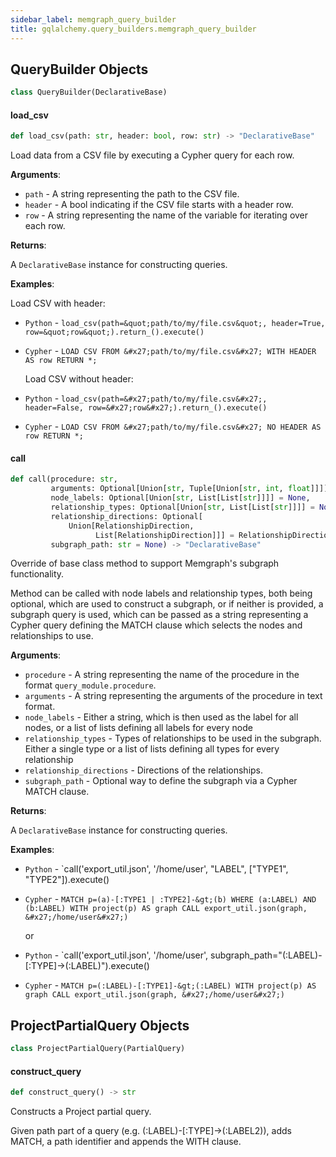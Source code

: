 ```yaml
---
sidebar_label: memgraph_query_builder
title: gqlalchemy.query_builders.memgraph_query_builder
---
```


## QueryBuilder Objects

```python
class QueryBuilder(DeclarativeBase)
```

#### load\_csv

```python
def load_csv(path: str, header: bool, row: str) -> "DeclarativeBase"
```

Load data from a CSV file by executing a Cypher query for each row.

**Arguments**:

- `path` - A string representing the path to the CSV file.
- `header` - A bool indicating if the CSV file starts with a header row.
- `row` - A string representing the name of the variable for iterating
  over each row.
  

**Returns**:

  A `DeclarativeBase` instance for constructing queries.
  

**Examples**:

  Load CSV with header:
  
- `Python` - `load_csv(path=&quot;path/to/my/file.csv&quot;, header=True, row=&quot;row&quot;).return_().execute()`
- `Cypher` - `LOAD CSV FROM &#x27;path/to/my/file.csv&#x27; WITH HEADER AS row RETURN *;`
  
  Load CSV without header:
  
- `Python` - `load_csv(path=&#x27;path/to/my/file.csv&#x27;, header=False, row=&#x27;row&#x27;).return_().execute()`
- `Cypher` - `LOAD CSV FROM &#x27;path/to/my/file.csv&#x27; NO HEADER AS row RETURN *;`

#### call

```python
def call(procedure: str,
         arguments: Optional[Union[str, Tuple[Union[str, int, float]]]] = None,
         node_labels: Optional[Union[str, List[List[str]]]] = None,
         relationship_types: Optional[Union[str, List[List[str]]]] = None,
         relationship_directions: Optional[
             Union[RelationshipDirection,
                   List[RelationshipDirection]]] = RelationshipDirection.RIGHT,
         subgraph_path: str = None) -> "DeclarativeBase"
```

Override of base class method to support Memgraph&#x27;s subgraph functionality.

Method can be called with node labels and relationship types, both being optional, which are used to construct
a subgraph, or if neither is provided, a subgraph query is used, which can be passed as a string representing a
Cypher query defining the MATCH clause which selects the nodes and relationships to use.

**Arguments**:

- `procedure` - A string representing the name of the procedure in the
  format `query_module.procedure`.
- `arguments` - A string representing the arguments of the procedure in
  text format.
- `node_labels` - Either a string, which is then used as the label for all nodes, or
  a list of lists defining all labels for every node
- `relationship_types` - Types of relationships to be used in the subgraph. Either a
  single type or a list of lists defining all types for every relationship
- `relationship_directions` - Directions of the relationships.
- `subgraph_path` - Optional way to define the subgraph via a Cypher MATCH clause.
  

**Returns**:

  A `DeclarativeBase` instance for constructing queries.
  

**Examples**:

- `Python` - `call(&#x27;export_util.json&#x27;, &#x27;/home/user&#x27;, &quot;LABEL&quot;, [&quot;TYPE1&quot;, &quot;TYPE2&quot;]).execute()
- `Cypher` - `MATCH p=(a)-[:TYPE1 | :TYPE2]-&gt;(b) WHERE (a:LABEL) AND (b:LABEL)
  WITH project(p) AS graph CALL export_util.json(graph, &#x27;/home/user&#x27;)`
  
  or
  
- `Python` - `call(&#x27;export_util.json&#x27;, &#x27;/home/user&#x27;, subgraph_path=&quot;(:LABEL)-[:TYPE]-&gt;(:LABEL)&quot;).execute()
- `Cypher` - `MATCH p=(:LABEL)-[:TYPE1]-&gt;(:LABEL) WITH project(p) AS graph
  CALL export_util.json(graph, &#x27;/home/user&#x27;)`

## ProjectPartialQuery Objects

```python
class ProjectPartialQuery(PartialQuery)
```

#### construct\_query

```python
def construct_query() -> str
```

Constructs a Project partial query.

Given path part of a query (e.g. (:LABEL)-[:TYPE]-&gt;(:LABEL2)),
adds MATCH, a path identifier and appends the WITH clause.

